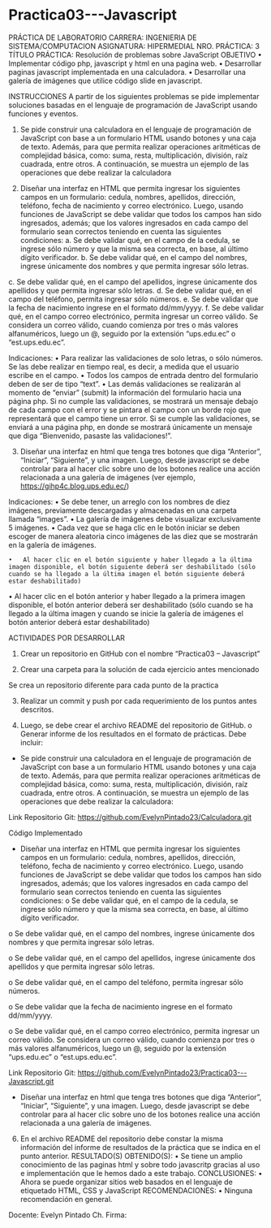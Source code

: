 # Practica03---Javascript

 		
PRÁCTICA DE LABORATORIO
CARRERA: INGENIERIA DE SISTEMA/COMPUTACION	ASIGNATURA: HIPERMEDIAL
NRO. PRÁCTICA:	3	TÍTULO PRÁCTICA: Resolución de problemas sobre JavaScript
OBJETIVO
•	Implementar código php, javascript y html en una pagina web.
•	Desarrollar paginas javascript implementada en una calculadora.
•	Desarrollar una galería de imágenes que utilice código slide en javascript.


















INSTRUCCIONES	A partir de los siguientes problemas se pide implementar soluciones basadas en el lenguaje de programación de JavaScript usando funciones y eventos.

1.	Se pide construir una calculadora en el lenguaje de programación de JavaScript con base a un formulario HTML usando botones y una caja de texto. Además, para que permita realizar operaciones aritméticas de complejidad básica, como: suma, resta, multiplicación, división, raíz cuadrada, entre otros. A continuación, se muestra un ejemplo de las operaciones que debe realizar la calculadora
 

2.	Diseñar una interfaz en HTML que permita ingresar los siguientes campos en un formulario: cedula, nombres, apellidos, dirección, teléfono, fecha de nacimiento y correo electrónico. Luego, usando funciones de JavaScript se debe validar que todos los campos han sido ingresados, además; que los valores ingresados en cada campo del formulario sean correctos teniendo en cuenta las siguientes condiciones:
a.	Se debe validar qué, en el campo de la cedula, se ingrese sólo número y que la misma sea correcta, en base, al último dígito verificador.
b.	Se debe validar qué, en el campo del nombres, ingrese únicamente dos
nombres y que permita ingresar sólo letras.
 

c.	Se debe validar qué, en el campo del apellidos, ingrese únicamente dos apellidos y que permita ingresar sólo letras.
d.	Se debe validar qué, en el campo del teléfono, permita ingresar sólo números.
e.	Se debe validar que la fecha de nacimiento ingrese en el formato dd/mm/yyyy.
f.	Se debe validar qué, en el campo correo electrónico, permita ingresar un correo válido. Se considera un correo válido, cuando comienza por tres o más valores alfanuméricos, luego un @, seguido por la extensión “ups.edu.ec” o “est.ups.edu.ec”.

Indicaciones:
•	Para realizar las validaciones de solo letras, o sólo números. Se las debe realizar en tiempo real, es decir, a medida que el usuario escribe en el campo.
•	Todos los campos de entrada dentro del formulario deben de ser de tipo “text”.
•	Las demás validaciones se realizarán al momento de “enviar” (submit) la información del formulario hacia una página php. Si no cumple las validaciones, se mostrará un mensaje debajo de cada campo con el error y se pintara el campo con un borde rojo que representará que el campo tiene un error. Si se cumple las validaciones, se enviará a una página php, en donde se mostrará únicamente un mensaje que diga “Bienvenido, pasaste las validaciones!”.

3.	Diseñar una interfaz en html que tenga tres botones que diga “Anterior”, “Iniciar”, “Siguiente”, y una imagen. Luego, desde javascript se debe controlar para al hacer clic sobre uno de los botones realice una acción relacionada a una galería de imágenes (ver ejemplo, https://gihp4c.blog.ups.edu.ec/)














Indicaciones:
•	Se debe tener, un arreglo con los nombres de diez imágenes, previamente descargadas y almacenadas en una carpeta llamada “images”.
•	La galería de imágenes debe visualizar exclusivamente 5 imágenes.
•	Cada vez que se haga clic en le botón iniciar se deben escoger de manera aleatoria cinco imágenes de las diez que se mostrarán en la galería de imágenes.
 

	•	Al hacer clic en el botón siguiente y haber llegado a la última imagen disponible, el botón siguiente deberá ser deshabilitado (sólo cuando se ha llegado a la última imagen el botón siguiente deberá estar deshabilitado)
•	Al hacer clic en el botón anterior y haber llegado a la primera imagen disponible, el botón anterior deberá ser deshabilitado (sólo cuando se ha llegado a la última imagen y cuando se inicie la galería de imágenes el botón anterior deberá estar
deshabilitado)

ACTIVIDADES POR DESARROLLAR
1.	Crear un repositorio en GitHub con el nombre “Practica03 – Javascript”
 
2.	Crear una carpeta para la solución de cada ejercicio antes mencionado
 
 

Se crea un repositorio diferente para cada punto de la practica

3.	Realizar un commit y push por cada requerimiento de los puntos antes descritos. 

4.	Luego, se debe crear el archivo README del repositorio de GitHub.
o	Generar informe de los resultados en el formato de prácticas. Debe incluir:

-	Se pide construir una calculadora en el lenguaje de programación de JavaScript con base a un formulario HTML usando botones y una caja de texto. Además, para que permita realizar operaciones aritméticas de complejidad básica, como: suma, resta, multiplicación, división, raíz cuadrada, entre otros. A continuación, se muestra un ejemplo de las operaciones que debe realizar la calculadora:

   

Link Repositorio Git: 
https://github.com/EvelynPintado23/Calculadora.git 


Código Implementado
 












 
 

-	Diseñar una interfaz en HTML que permita ingresar los siguientes campos en un formulario: cedula, nombres, apellidos, dirección, teléfono, fecha de nacimiento y correo electrónico. Luego, usando funciones de JavaScript se debe validar que todos los campos han sido ingresados, además; que los valores ingresados en cada campo del formulario sean correctos teniendo en cuenta las siguientes condiciones:
o	Se debe validar qué, en el campo de la cedula, se ingrese sólo número y que la misma sea correcta, en base, al último dígito verificador.
 
o	Se debe validar qué, en el campo del nombres, ingrese únicamente dos nombres y que permita ingresar sólo letras.
 
o	Se debe validar qué, en el campo del apellidos, ingrese únicamente dos apellidos y que permita ingresar sólo letras.
 
o	Se debe validar qué, en el campo del teléfono, permita ingresar sólo números.
 
o	Se debe validar que la fecha de nacimiento ingrese en el formato dd/mm/yyyy.
 
o	Se debe validar qué, en el campo correo electrónico, permita ingresar un correo válido. Se considera un correo válido, cuando comienza por tres o más valores alfanuméricos, luego un @, seguido por la extensión “ups.edu.ec” o “est.ups.edu.ec”.
 

Link Repositorio Git: 
https://github.com/EvelynPintado23/Practica03---Javascript.git 

-	Diseñar una interfaz en html que tenga tres botones que diga “Anterior”, “Iniciar”, “Siguiente”, y una imagen. Luego, desde javascript se debe controlar para al hacer clic sobre uno de los botones realice una acción relacionada a una galería de imágenes.

 
 

 

6. En el archivo README del repositorio debe constar la misma información del informe de resultados de la
práctica que se indica en el punto anterior.
RESULTADO(S) OBTENIDO(S):
•	Se tiene un amplio conocimiento de las paginas html y sobre todo javascritp gracias al uso e implementación que le hemos dado a este trabajo.
CONCLUSIONES:
•	Ahora se puede  organizar sitios web basados en el lenguaje de etiquetado HTML, CSS y JavaScript
RECOMENDACIONES:
•	Ninguna recomendación en general.



Docente: Evelyn Pintado Ch.                                                                                                                              Firma:  
